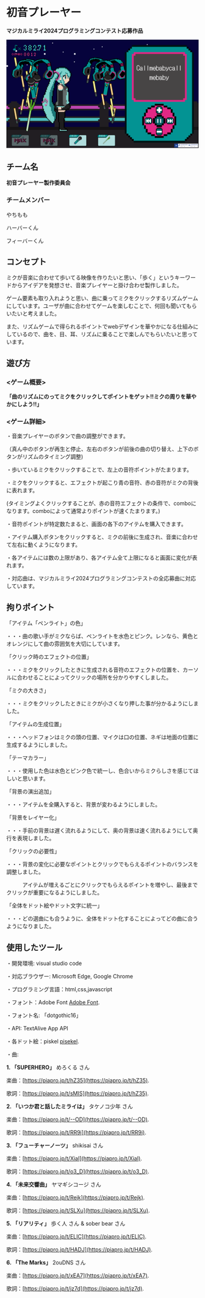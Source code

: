 # 初音プレーヤー
**マジカルミライ2024プログラミングコンテスト応募作品**

![demo_img](info/demo_img.png)

## チーム名 ##
**初音プレーヤー製作委員会**
### チームメンバー ###
やちもも

ハーバーくん

フィーバーくん

## コンセプト
ミクが音楽に合わせて歩いてる映像を作りたいと思い、「歩く」というキーワードからアイデアを発想させ、音楽プレイヤーと掛け合わせ製作しました。

ゲーム要素も取り入れようと思い、曲に乗ってミクをクリックするリズムゲームにしています。ユーザが曲に合わせてゲームを楽しむことで、何回も聞いてもらいたいと考えました。

また、リズムゲームで得られるポイントでwebデザインを華やかになる仕組みにしているので、曲を、目、耳、リズムに乗ることで楽しんでもらいたいと思っています。

## 遊び方
### <ゲーム概要> ###
**「曲のリズムにのってミクをクリックしてポイントをゲット!!ミクの周りを華やかにしよう!!」**

### <ゲーム詳細> ###
・音楽プレイヤーのボタンで曲の調整ができます。

（真ん中のボタンが再生と停止、左右のボタンが前後の曲の切り替え、上下のボタンがリズムのタイミング調整)

・歩いているミクをクリックすることで、左上の音符ポイントがたまります。

・ミクをクリックすると、エフェクトが起こり青の音符、赤の音符がミクの背後に表れます。

(タイミングよくクリックすることが、赤の音符エフェクトの条件で、comboになります。comboによって通常よりポイントが速くたまります。)

・音符ポイントが特定数たまると、画面の各下のアイテムを購入できます。

・アイテム購入ボタンをクリックすると、ミクの前後に生成され、音楽に合わせて左右に動くようになります。

・各アイテムには数の上限があり、各アイテム全て上限になると画面に変化が表れます。

・対応曲は、マジカルミライ2024プログラミングコンテストの全応募曲に対応しています。

## 拘りポイント 
「アイテム「ペンライト」の色」

・・・曲の歌い手がミクならば、ペンライトを水色とピンク。レンなら、黄色とオレンジにして曲の雰囲気を大切にしています。

「クリック時のエフェクトの位置」

・・・ミクをクリックしたときに生成される音符のエフェクトの位置を、カーソルに合わせることによってクリックの場所を分かりやすくしました。

「ミクの大きさ」

・・・ミクをクリックしたときにミクが小さくなり押した事が分かるようにしました。

「アイテムの生成位置」

・・・ヘッドフォンはミクの頭の位置、マイクは口の位置、ネギは地面の位置に生成するようにしました。

「テーマカラー」

・・・使用した色は水色とピンク色で統一し、色合いからミクらしさを感じてほしいと思います。

「背景の演出追加」

・・・アイテムを全購入すると、背景が変わるようにしました。

「背景をレイヤー化」

・・・手前の背景は遅く流れるようにして、奥の背景は速く流れるようにして奥行を表現しました。

「クリックの必要性」

・・・背景の変化に必要なポイントとクリックでもらえるポイントのバランスを調整しました。

&emsp;&emsp;&emsp;アイテムが増えるごとにクリックでもらえるポイントを増やし、最後までクリックが重要になるようにしました。

「全体をドット絵やドット文字に統一」

・・・どの選曲にも合うように、全体をドット化することによってどの曲に合うようになりました。

## 使用したツール

・開発環境: visual studio code

・対応ブラウザー: Microsoft Edge, Google Chrome

・プログラミング言語：html,css,javascript

・フォント：Adobe Font [Adobe Font](https://fonts.adobe.com/).

・フォント名: 「dotgothic16」

・API: TextAlive App API

・各ドット絵：piskel [pisekel](https://www.piskelapp.com/).

・曲:

**1. 「SUPERHERO」** めろくる さん

楽曲：[https://piapro.jp/t/hZ35](https://piapro.jp/t/hZ35).

歌詞：[https://piapro.jp/t/sMIS](https://piapro.jp/t/hZ35).

**2. 「いつか君と話したミライは」** タケノコ少年 さん

楽曲：[https://piapro.jp/t/--OD](https://piapro.jp/t/--OD).

歌詞：[https://piapro.jp/t/RR9i](https://piapro.jp/t/RR9i).

**3. 「フューチャーノーツ」**  shikisai さん

楽曲：[https://piapro.jp/t/XiaI](https://piapro.jp/t/XiaI).

歌詞：[https://piapro.jp/t/o3_D](https://piapro.jp/t/o3_D).

**4. 「未来交響曲」**  ヤマギシコージ さん

楽曲：[https://piapro.jp/t/Rejk](https://piapro.jp/t/Rejk).

歌詞：[https://piapro.jp/t/SLXu](https://piapro.jp/t/SLXu).

**5. 「リアリティ」**  歩く人 さん & sober bear さん

楽曲：[https://piapro.jp/t/ELIC](https://piapro.jp/t/ELIC).

歌詞：[https://piapro.jp/t/HADJ](https://piapro.jp/t/HADJ).

**6. 「The Marks」**  2ouDNS さん

楽曲：[https://piapro.jp/t/xEA7](https://piapro.jp/t/xEA7).

歌詞：[https://piapro.jp/t/jz7d](https://piapro.jp/t/jz7d).







